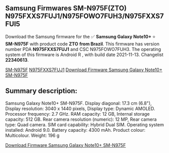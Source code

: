 <h2>Samsung Firmwares SM-N975F(ZTO) N975FXXS7FUJ1/N975FOWO7FUH3/N975FXXS7FUI5</h2>
Download the Samsung firmware for the ✅ <strong>Samsung Galaxy Note10+ </strong> ⭐ <strong>SM-N975F</strong> with product code <strong>ZTO</strong> <strong> from Brazil</strong>. This firmware has version number PDA <strong>N975FXXS7FUJ1</strong> and CSC N975FOWO7FUH3. The operating system of this firmware is Android R , with build date 2021-11-13. Changelist <strong>22340613</strong>.


[SM-N975F](https://samfirm.shop/samsung/model/SM-N975F)
[N975FXXS7FUJ1](https://samfirm.shop/samsung/pda/N975FXXS7FUJ1)
[Download Firmware Samsung Galaxy Note10+ SM-N975F](https://samfirm.shop/samsung/firmware/474302)
<h2>Summary description:</h2>
<p>Samsung Galaxy Note10+ SM-N975F. Display diagonal: 17.3 cm (6.8"), Display resolution: 3040 x 1440 pixels, Display type: Dynamic AMOLED. Processor frequency: 2.7 GHz. RAM capacity: 12 GB, Internal storage capacity: 512 GB. Rear camera resolution (numeric): 12 MP, Rear camera type: Quad camera. SIM card capability: Hybrid Dual SIM. Operating system installed: Android 9.0. Battery capacity: 4300 mAh. Product colour: Multicolour. Weight: 196 g</p>


[Download Firmware Samsung Galaxy Note10+ SM-N975F](https://samfirm.shop/samsung/firmware/474302)
